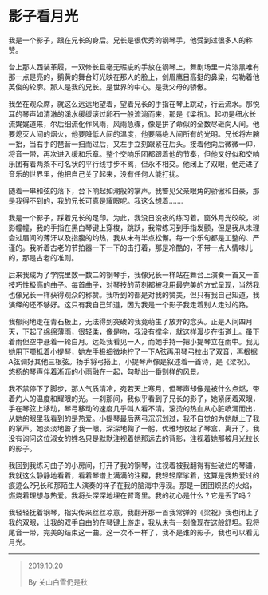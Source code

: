# 影子看月光 #



我是一个影子，跟在兄长的身后。兄长是很优秀的钢琴手，他受到过很多人的称赞。

台上那人西装革履，一双修长且毫无瑕疵的手放在钢琴上，舞剧场里一片漆黑唯有那一点是亮的，鹅黄的舞台灯光映在那人的脸上，剑眉鹰目高挺的鼻梁，勾勒着他英俊的轮廓。那人是我的兄长。是世界的中心。是我父母的骄傲。

我坐在观众席，就这么远远地望着，望着兄长的手指在琴上跳动，行云流水。那悦耳的琴声如清澈的溪水缓缓滚过卵石一般流淌而来，那是《梁祝》。起初是细水长流娓娓道来，尔后细流化作风雨，风雨急骤，像是拼了命似的全数尽砸向人间。他要熄灭人间的烟火，他要降低人间的温度，他要隔绝人间所有的光明。兄长将左腕一抬，当右手的琶音一扫而过后，又左手立刻跟紧在后头。接着他向后微微一仰，将音一带，再次进入缓和乐章。整个交响乐团都跟着他的节奏，但他又好似和交响乐团有着两条不可名状的平行线寸步不离，但永不相交。他闭上了双眼，他走进了音乐的世界里，他把自己关了起来，没有任何人能打扰。

随着一串和弦的落下，台下响起如潮般的掌声。我瞥见父亲眼角的骄傲和自豪，那是我得不到的，我的兄长可真是耀眼呢。我这么想着.......

我是一个影子，踩着兄长的足印。为此，我没日没夜的练习着。窗外月光皎皎，树影幢幢，我的手指在黑白琴键上穿梭，跳跃，我常练习到手指发颤，但是我从未理会过眉间的薄汗以及指腹的灼热，我从未有半点松懈。每一个乐句都是工整的、严谨的。我听着古老的节拍器一下一下的击打着，那是冷酷的，不带一点人情味儿的，那是古老的准则。

后来我成为了学院里数一数二的钢琴手，我像兄长一样站在舞台上演奏一首又一首技巧性极高的曲子。每首曲子，对琴技的苛刻都被我用最完美的方式呈现，当然我也像兄长一样获得观众的称赞。我听到的都是对我的赞美，但只有我自己知道，我演绎的还不够好。这只有我自己知道，因为我是一个影子我走着别人走过的路。

我郁闷地走在青石板上，无法得到突破的我竟萌生了放弃的念头。正是人间四月天，下起了绵绵薄雨，很轻柔，像是吻，我没有撑伞，就这样漫步在街道上。虽下着雨但空中悬着一轮白月。远处我看见一人，而她手持一把小提琴立在雨中。我见她用下颚抵着小提琴，她左手极细微地拧了一下A弦再用琴弓拉出了双音，再根据A弦调好其他三根弦。扬手将弓搭上，小提琴声像是叙述着一首诗，是《梁祝》。悠扬的琴声伴着淅沥的小雨融在一起，勾勒出一番别样的风景。

我不禁停下了脚步，那人气质清冷，宛若天上寒月，但琴声却像是被什么点燃，带着灼人的温度和耀眼的光。一刹那间，我似乎看到了兄长的影子，她紧闭着双眼，手在琴弦上移动，琴弓移动的速度几乎叫人看不清。滚烫的热血从心脏喷涌而出，从她的眼里我看到的是热爱。小提琴最后两弓沉沉划过，我不自觉的为她献上了我的掌声。她淡淡地瞥了我一眼，深深地鞠了一躬，优雅地收起了琴盒，离开了。我没有询问这位淑女的姓名只是默默注视着她那远去的背影，注视着她那被月光拉长的影子。

我回到我练习曲子的小房间，打开了我的钢琴，注视着被我翻得有些破烂的琴谱，我就这么静静地看着，看着琴谱上满满的注释，我轻轻摩挲着，这算是我热爱过的痕迹么?兄长和那陌生人演奏的样子在我的脑海中浮现。那是一团团炽热的火焰，燃烧着理想与热爱。我将头深深地埋在臂弯里。我的初心是什么？它是丢了吗？

我轻轻抚着钢琴，指尖传来丝丝凉意，我翻开那一首我常弹的《梁祝》我也闭上了我的双眼，让我的双手自由的在琴键上游走，我从未有一刻像现在这般舒坦。我将尾音一带，完美的结束这一曲。这一次不一样了，我不是谁的影子，我也可以看见月光。



---

> 2019.10.20
>
> By 关山白雪仍是秋